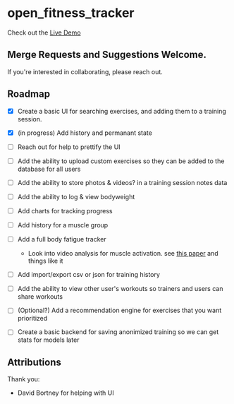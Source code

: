 # open_fitness_tracker

Check out the [Live Demo](https://openfitnesstracker.app/#/Exercises)

## Merge Requests and Suggestions Welcome. 
If you're interested in collaborating, please reach out. 

## Roadmap
- [x] Create a basic UI for searching exercises, and adding them to a training session. 
- [x] (in progress) Add history and permanant state 
- [ ] Reach out for help to prettify the UI
- [ ] Add the ability to upload custom exercises so they can be added to the database for all users
- [ ] Add the ability to store photos & videos? in a training session notes data
- [ ] Add the ability to log & view bodyweight
- [ ] Add charts for tracking progress
- [ ] Add history for a muscle group
- [ ] Add a full body fatigue tracker
    - Look into video analysis for muscle activation. see [this paper](https://musclesinaction.cs.columbia.edu/) and things like it
- [ ] Add import/export csv or json for training history
- [ ] Add the ability to view other user's workouts so trainers and users can share workouts
- [ ] (Optional?) Add a recommendation engine for exercises that you want prioritized
- [ ] Create a basic backend for saving anonimized training so we can get stats for models later


## Attributions
Thank you:  
- David Bortney for helping with UI


